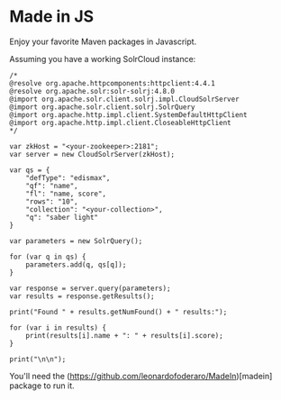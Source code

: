 Made in JS
===

Enjoy your favorite Maven packages in Javascript.

Assuming you have a working SolrCloud instance:

    /*
    @resolve org.apache.httpcomponents:httpclient:4.4.1
    @resolve org.apache.solr:solr-solrj:4.8.0 
    @import org.apache.solr.client.solrj.impl.CloudSolrServer
    @import org.apache.solr.client.solrj.SolrQuery
    @import org.apache.http.impl.client.SystemDefaultHttpClient
    @import org.apache.http.impl.client.CloseableHttpClient
    */

    var zkHost = "<your-zookeeper>:2181";
    var server = new CloudSolrServer(zkHost);

    var qs = {
        "defType": "edismax",
        "qf": "name",
        "fl": "name, score",
        "rows": "10",
        "collection": "<your-collection>",
        "q": "saber light"
    }

    var parameters = new SolrQuery();

    for (var q in qs) {
        parameters.add(q, qs[q]);
    }

    var response = server.query(parameters);
    var results = response.getResults();

    print("Found " + results.getNumFound() + " results:");

    for (var i in results) {
        print(results[i].name + ": " + results[i].score);
    }

    print("\n\n");


You'll need the (https://github.com/leonardofoderaro/MadeIn)[madein] package to run it. 
